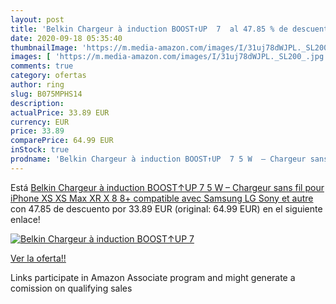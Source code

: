 ```yaml
---
layout: post
title: 'Belkin Chargeur à induction BOOST↑UP  7  al 47.85 % de descuento'
date: 2020-09-18 05:35:40
thumbnailImage: 'https://m.media-amazon.com/images/I/31uj78dWJPL._SL200_.jpg'
images: [ 'https://m.media-amazon.com/images/I/31uj78dWJPL._SL200_.jpg' ]
comments: true
category: ofertas
author: ring
slug: B075MPHS14
description:
actualPrice: 33.89 EUR
currency: EUR
price: 33.89
comparePrice: 64.99 EUR
inStock: true
prodname: 'Belkin Chargeur à induction BOOST↑UP  7 5 W  – Chargeur sans fil pour iPhone XS  XS Max  XR  X  8  8+  compatible avec Samsung  LG  Sony et autre'
---
```


Está [Belkin Chargeur à induction BOOST↑UP  7 5 W  – Chargeur sans fil pour iPhone XS  XS Max  XR  X  8  8+  compatible avec Samsung  LG  Sony et autre](https://www.amazon.fr/dp/B075MPHS14/?tag=tolees0d-21) con 47.85 de descuento por 33.89 EUR (original: 64.99 EUR) en el siguiente enlace!

[![Belkin Chargeur à induction BOOST↑UP  7 ](https://m.media-amazon.com/images/I/31uj78dWJPL._SL200_.jpg)](https://www.amazon.fr/dp/B075MPHS14/?tag=tolees0d-21)

[Ver la oferta!!](https://www.amazon.fr/dp/B075MPHS14/?tag=tolees0d-21)

Links participate in Amazon Associate program and might generate a comission on qualifying sales


